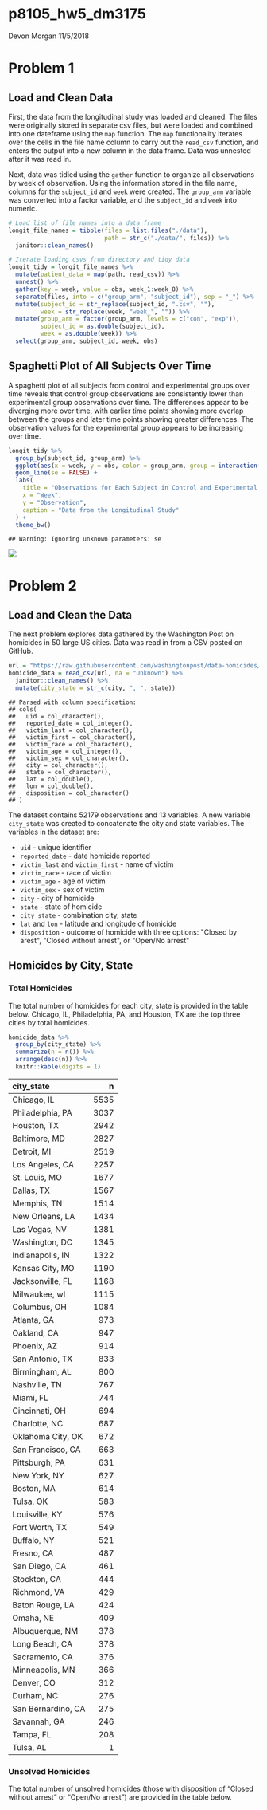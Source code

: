 p8105\_hw5\_dm3175
================
Devon Morgan
11/5/2018

Problem 1
=========

Load and Clean Data
-------------------

First, the data from the longitudinal study was loaded and cleaned. The files were originally stored in separate csv files, but were loaded and combined into one dateframe using the `map` function. The `map` functionality iterates over the cells in the file name column to carry out the `read_csv` function, and enters the output into a new column in the data frame. Data was unnested after it was read in.

Next, data was tidied using the `gather` function to organize all observations by week of observation. Using the information stored in the file name, columns for the `subject_id` and `week` were created. The `group_arm` variable was converted into a factor variable, and the `subject_id` and `week` into numeric.

``` r
# Load list of file names into a data frame
longit_file_names = tibble(files = list.files("./data"),
                           path = str_c("./data/", files)) %>% 
  janitor::clean_names() 

# Iterate loading csvs from directory and tidy data
longit_tidy = longit_file_names %>% 
  mutate(patient_data = map(path, read_csv)) %>% 
  unnest() %>% 
  gather(key = week, value = obs, week_1:week_8) %>% 
  separate(files, into = c("group_arm", "subject_id"), sep = "_") %>% 
  mutate(subject_id = str_replace(subject_id, ".csv", ""), 
         week = str_replace(week, "week_", "")) %>% 
  mutate(group_arm = factor(group_arm, levels = c("con", "exp")),
         subject_id = as.double(subject_id), 
         week = as.double(week)) %>% 
  select(group_arm, subject_id, week, obs)
```

Spaghetti Plot of All Subjects Over Time
----------------------------------------

A spaghetti plot of all subjects from control and experimental groups over time reveals that control group observations are consistently lower than experimental group observations over time. The differences appear to be diverging more over time, with earlier time points showing more overlap between the groups and later time points showing greater differences. The observation values for the experimental group appears to be increasing over time.

``` r
longit_tidy %>% 
  group_by(subject_id, group_arm) %>% 
  ggplot(aes(x = week, y = obs, color = group_arm, group = interaction(subject_id, group_arm))) + 
  geom_line(se = FALSE) +
  labs(
    title = "Observations for Each Subject in Control and Experimental Groups, Weeks 1-8",
    x = "Week",
    y = "Observation",
    caption = "Data from the Longitudinal Study"
  ) + 
  theme_bw()
```

    ## Warning: Ignoring unknown parameters: se

![](p8105_hw5_dm3175_files/figure-markdown_github/unnamed-chunk-2-1.png)

Problem 2
=========

Load and Clean the Data
-----------------------

The next problem explores data gathered by the Washington Post on homicides in 50 large US cities. Data was read in from a CSV posted on GitHub.

``` r
url = "https://raw.githubusercontent.com/washingtonpost/data-homicides/master/homicide-data.csv"
homicide_data = read_csv(url, na = "Unknown") %>% 
  janitor::clean_names() %>% 
  mutate(city_state = str_c(city, ", ", state))
```

    ## Parsed with column specification:
    ## cols(
    ##   uid = col_character(),
    ##   reported_date = col_integer(),
    ##   victim_last = col_character(),
    ##   victim_first = col_character(),
    ##   victim_race = col_character(),
    ##   victim_age = col_integer(),
    ##   victim_sex = col_character(),
    ##   city = col_character(),
    ##   state = col_character(),
    ##   lat = col_double(),
    ##   lon = col_double(),
    ##   disposition = col_character()
    ## )

The dataset contains 52179 observations and 13 variables. A new variable `city_state` was created to concatenate the city and state variables. The variables in the dataset are:

-   `uid` - unique identifier
-   `reported_date` - date homicide reported
-   `victim_last` and `victim_first` - name of victim
-   `victim_race` - race of victim
-   `victim_age` - age of victim
-   `victim_sex` - sex of victim
-   `city` - city of homicide
-   `state` - state of homicide
-   `city_state` - combination city, state
-   `lat` and `lon` - latitude and longitude of homicide
-   `disposition` - outcome of homicide with three options: "Closed by arest", "Closed without arrest", or "Open/No arrest"

Homicides by City, State
------------------------

### Total Homicides

The total number of homicides for each city, state is provided in the table below. Chicago, IL, Philadelphia, PA, and Houston, TX are the top three cities by total homicides.

``` r
homicide_data %>% 
  group_by(city_state) %>% 
  summarize(n = n()) %>%
  arrange(desc(n)) %>% 
  knitr::kable(digits = 1)
```

| city\_state        |     n|
|:-------------------|-----:|
| Chicago, IL        |  5535|
| Philadelphia, PA   |  3037|
| Houston, TX        |  2942|
| Baltimore, MD      |  2827|
| Detroit, MI        |  2519|
| Los Angeles, CA    |  2257|
| St. Louis, MO      |  1677|
| Dallas, TX         |  1567|
| Memphis, TN        |  1514|
| New Orleans, LA    |  1434|
| Las Vegas, NV      |  1381|
| Washington, DC     |  1345|
| Indianapolis, IN   |  1322|
| Kansas City, MO    |  1190|
| Jacksonville, FL   |  1168|
| Milwaukee, wI      |  1115|
| Columbus, OH       |  1084|
| Atlanta, GA        |   973|
| Oakland, CA        |   947|
| Phoenix, AZ        |   914|
| San Antonio, TX    |   833|
| Birmingham, AL     |   800|
| Nashville, TN      |   767|
| Miami, FL          |   744|
| Cincinnati, OH     |   694|
| Charlotte, NC      |   687|
| Oklahoma City, OK  |   672|
| San Francisco, CA  |   663|
| Pittsburgh, PA     |   631|
| New York, NY       |   627|
| Boston, MA         |   614|
| Tulsa, OK          |   583|
| Louisville, KY     |   576|
| Fort Worth, TX     |   549|
| Buffalo, NY        |   521|
| Fresno, CA         |   487|
| San Diego, CA      |   461|
| Stockton, CA       |   444|
| Richmond, VA       |   429|
| Baton Rouge, LA    |   424|
| Omaha, NE          |   409|
| Albuquerque, NM    |   378|
| Long Beach, CA     |   378|
| Sacramento, CA     |   376|
| Minneapolis, MN    |   366|
| Denver, CO         |   312|
| Durham, NC         |   276|
| San Bernardino, CA |   275|
| Savannah, GA       |   246|
| Tampa, FL          |   208|
| Tulsa, AL          |     1|

### Unsolved Homicides

The total number of unsolved homicides (those with disposition of “Closed without arrest” or “Open/No arrest”) are provided in the table below.

